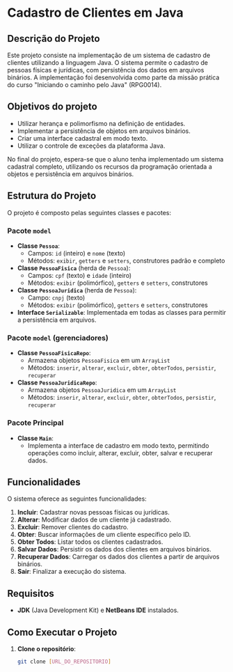 # Cadastro de Clientes em Java

## Descrição do Projeto

Este projeto consiste na implementação de um sistema de cadastro de clientes utilizando a linguagem Java. O sistema permite o cadastro de pessoas físicas e jurídicas, com persistência dos dados em arquivos binários. A implementação foi desenvolvida como parte da missão prática do curso "Iniciando o caminho pelo Java" (RPG0014).

## Objetivos do projeto

- Utilizar herança e polimorfismo na definição de entidades.
- Implementar a persistência de objetos em arquivos binários.
- Criar uma interface cadastral em modo texto.
- Utilizar o controle de exceções da plataforma Java.

No final do projeto, espera-se que o aluno tenha implementado um sistema cadastral completo, utilizando os recursos da programação orientada a objetos e persistência em arquivos binários.

## Estrutura do Projeto

O projeto é composto pelas seguintes classes e pacotes:

### Pacote `model`
- **Classe `Pessoa`**: 
  - Campos: `id` (inteiro) e `nome` (texto)
  - Métodos: `exibir`, `getters` e `setters`, construtores padrão e completo
- **Classe `PessoaFisica`** (herda de `Pessoa`):
  - Campos: `cpf` (texto) e `idade` (inteiro)
  - Métodos: `exibir` (polimórfico), `getters` e `setters`, construtores
- **Classe `PessoaJuridica`** (herda de `Pessoa`):
  - Campo: `cnpj` (texto)
  - Métodos: `exibir` (polimórfico), `getters` e `setters`, construtores
- **Interface `Serializable`**: Implementada em todas as classes para permitir a persistência em arquivos.

### Pacote `model` (gerenciadores)
- **Classe `PessoaFisicaRepo`**:
  - Armazena objetos `PessoaFisica` em um `ArrayList`
  - Métodos: `inserir`, `alterar`, `excluir`, `obter`, `obterTodos`, `persistir`, `recuperar`
- **Classe `PessoaJuridicaRepo`**:
  - Armazena objetos `PessoaJuridica` em um `ArrayList`
  - Métodos: `inserir`, `alterar`, `excluir`, `obter`, `obterTodos`, `persistir`, `recuperar`

### Pacote Principal
- **Classe `Main`**:
  - Implementa a interface de cadastro em modo texto, permitindo operações como incluir, alterar, excluir, obter, salvar e recuperar dados.

## Funcionalidades

O sistema oferece as seguintes funcionalidades:

1. **Incluir**: Cadastrar novas pessoas físicas ou jurídicas.
2. **Alterar**: Modificar dados de um cliente já cadastrado.
3. **Excluir**: Remover clientes do cadastro.
4. **Obter**: Buscar informações de um cliente específico pelo ID.
5. **Obter Todos**: Listar todos os clientes cadastrados.
6. **Salvar Dados**: Persistir os dados dos clientes em arquivos binários.
7. **Recuperar Dados**: Carregar os dados dos clientes a partir de arquivos binários.
8. **Sair**: Finalizar a execução do sistema.

## Requisitos

- **JDK** (Java Development Kit) e **NetBeans IDE** instalados.

## Como Executar o Projeto

1. **Clone o repositório**:
   ```bash
   git clone [URL_DO_REPOSITORIO]
